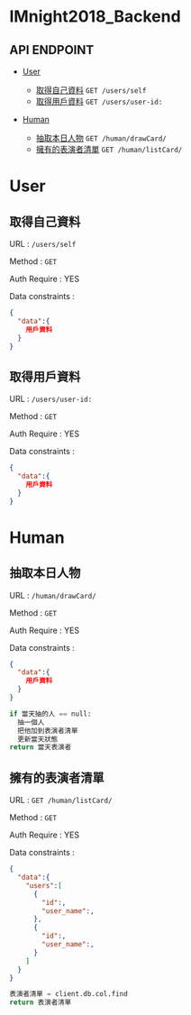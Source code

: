 # IMnight2018_Backend

## API ENDPOINT

- [User](#user)
  - [取得自己資料](#取得自己資料) `GET /users/self`
  - [取得用戶資料](#取得用戶資料) `GET /users/user-id:`

- [Human](#human)
  - [抽取本日人物](#抽取本日人物) `GET /human/drawCard/`
  - [擁有的表演者清單](#擁有的表演者清單) `GET /human/listCard/`

# User

## 取得自己資料
URL : `/users/self`

Method : `GET`

Auth Require : YES

Data constraints :

```json
{
  "data":{
    用戶資料
  }
}
```

## 取得用戶資料
URL : `/users/user-id:`

Method : `GET`

Auth Require : YES

Data constraints :

```json
{
  "data":{
    用戶資料
  }
}
```

# Human

## 抽取本日人物
URL : `/human/drawCard/ `

Method : `GET`

Auth Require : YES

Data constraints :

```json
{
  "data":{
    用戶資料
  }
}
```
```python
if 當天抽的人 == null:  
  抽一個人  
  把他加到表演者清單  
  更新當天狀態  
return 當天表演者
```

## 擁有的表演者清單
URL : `GET /human/listCard/ `

Method : `GET`

Auth Require : YES

Data constraints :

```json
{
  "data":{
    "users":[
      {
        "id":,
        "user_name":,
      },
      {
        "id":,
        "user_name":,
      }
    ]
  }
}
```

```python
表演者清單 = client.db.col.find
return 表演者清單
```

